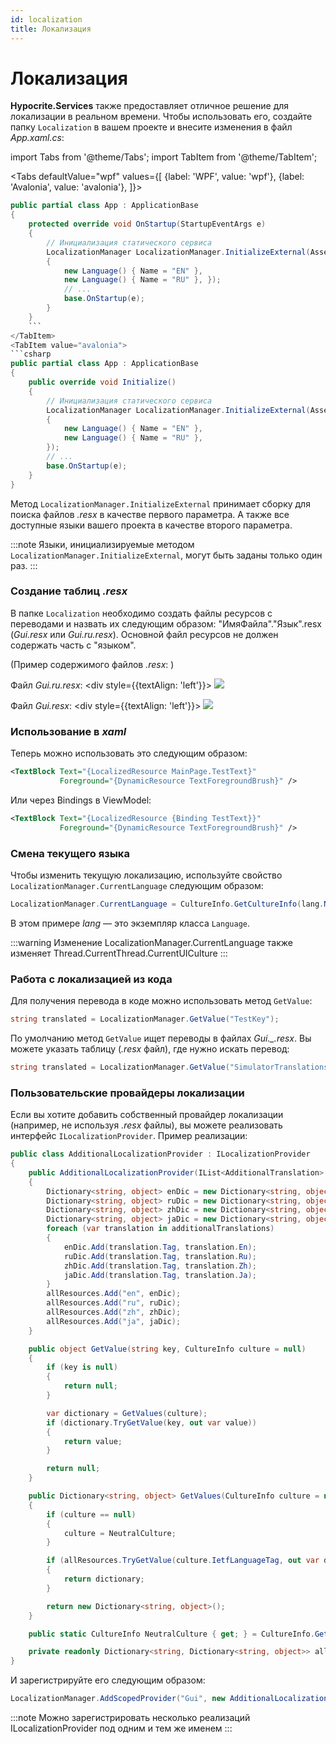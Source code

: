```yaml
---
id: localization
title: Локализация
---
```


# Локализация

**Hypocrite.Services** также предоставляет отличное решение для локализации в реальном времени. Чтобы использовать его, создайте папку ```Localization``` в вашем проекте и внесите изменения в файл *App.xaml.cs*:

import Tabs from '@theme/Tabs';
import TabItem from '@theme/TabItem';

<Tabs
defaultValue="wpf"
values={[
{label: 'WPF', value: 'wpf'},
{label: 'Avalonia', value: 'avalonia'},
]}>
<TabItem value="wpf">
```csharp
public partial class App : ApplicationBase 
{ 
    protected override void OnStartup(StartupEventArgs e) 
    { 
        // Инициализация статического сервиса 
        LocalizationManager LocalizationManager.InitializeExternal(Assembly.GetExecutingAssembly(), new ObservableCollection<Language>() 
        { 
            new Language() { Name = "EN" }, 
            new Language() { Name = "RU" }, }); 
            // ... 
            base.OnStartup(e); 
        } 
    }
    ```
</TabItem>
<TabItem value="avalonia">
```csharp 
public partial class App : ApplicationBase 
{ 
    public override void Initialize() 
    { 
        // Инициализация статического сервиса 
        LocalizationManager LocalizationManager.InitializeExternal(Assembly.GetExecutingAssembly(), new ObservableCollection<Language>() 
        { 
            new Language() { Name = "EN" }, 
            new Language() { Name = "RU" }, 
        }); 
        // ... 
        base.OnStartup(e); 
    } 
}
```
</TabItem>
</Tabs>

Метод ```LocalizationManager.InitializeExternal``` принимает сборку для поиска файлов *.resx* в качестве первого параметра.
А также все доступные языки вашего проекта в качестве второго параметра.

:::note
Языки, инициализируемые методом ```LocalizationManager.InitializeExternal```, могут быть заданы только один раз.
:::

### Создание таблиц *.resx*
В папке ```Localization``` необходимо создать файлы ресурсов с переводами и назвать их следующим образом: "ИмяФайла"."Язык".resx (*Gui.resx* или *Gui.ru.resx*). Основной файл ресурсов не должен содержать часть с "языком".

(Пример содержимого файлов *.resx*: )

Файл *Gui.ru.resx*:
    <div style={{textAlign: 'left'}}> 
        <img src="/docshome/img/hypocrite/localization/exmp1.png" /> 
    </div>

Файл *Gui.resx*:
    <div style={{textAlign: 'left'}}> 
        <img src="/docshome/img/hypocrite/localization/exmp2.png" /> 
    </div>

### Использование в *xaml*

Теперь можно использовать это следующим образом:

```xml
<TextBlock Text="{LocalizedResource MainPage.TestText}"  
           Foreground="{DynamicResource TextForegroundBrush}" />  
```

Или через Bindings в ViewModel:
```xml
<TextBlock Text="{LocalizedResource {Binding TestText}}"  
           Foreground="{DynamicResource TextForegroundBrush}" />  
```           

### Смена текущего языка

Чтобы изменить текущую локализацию, используйте свойство ```LocalizationManager.CurrentLanguage``` следующим образом:
```csharp
LocalizationManager.CurrentLanguage = CultureInfo.GetCultureInfo(lang.Name.ToLower());
```  
В этом примере *lang* — это экземпляр класса ```Language```.

:::warning
Изменение LocalizationManager.CurrentLanguage также изменяет Thread.CurrentThread.CurrentUICulture
:::

### Работа с локализацией из кода

Для получения перевода в коде можно использовать метод ```GetValue```:
```csharp
string translated = LocalizationManager.GetValue("TestKey");  
```
По умолчанию метод ```GetValue``` ищет переводы в файлах *Gui._.resx*.
Вы можете указать таблицу (*.resx* файл), где нужно искать перевод:
```csharp
string translated = LocalizationManager.GetValue("SimulatorTranslations", "TestKey");  
```

### Пользовательские провайдеры локализации
Если вы хотите добавить собственный провайдер локализации (например, не используя *.resx* файлы), вы можете реализовать интерфейс ```ILocalizationProvider```.
Пример реализации:
```csharp
public class AdditionalLocalizationProvider : ILocalizationProvider  
{  
    public AdditionalLocalizationProvider(IList<AdditionalTranslation> additionalTranslations)   
    {  
        Dictionary<string, object> enDic = new Dictionary<string, object>();  
        Dictionary<string, object> ruDic = new Dictionary<string, object>();  
        Dictionary<string, object> zhDic = new Dictionary<string, object>();  
        Dictionary<string, object> jaDic = new Dictionary<string, object>();  
        foreach (var translation in additionalTranslations)  
        {  
            enDic.Add(translation.Tag, translation.En);  
            ruDic.Add(translation.Tag, translation.Ru);  
            zhDic.Add(translation.Tag, translation.Zh);  
            jaDic.Add(translation.Tag, translation.Ja);  
        }  
        allResources.Add("en", enDic);  
        allResources.Add("ru", ruDic);  
        allResources.Add("zh", zhDic);  
        allResources.Add("ja", jaDic);  
    }  

    public object GetValue(string key, CultureInfo culture = null)  
    {  
        if (key is null)  
        {  
            return null;  
        }  

        var dictionary = GetValues(culture);  
        if (dictionary.TryGetValue(key, out var value))  
        {  
            return value;  
        }  

        return null;  
    }  

    public Dictionary<string, object> GetValues(CultureInfo culture = null)  
    {  
        if (culture == null)  
        {  
            culture = NeutralCulture;  
        }  

        if (allResources.TryGetValue(culture.IetfLanguageTag, out var dictionary))  
        {  
            return dictionary;  
        }  

        return new Dictionary<string, object>();  
    }  

    public static CultureInfo NeutralCulture { get; } = CultureInfo.GetCultureInfoByIetfLanguageTag("en");  

    private readonly Dictionary<string, Dictionary<string, object>> allResources = new Dictionary<string, Dictionary<string, object>>();  
}  
```

И зарегистрируйте его следующим образом:

```csharp
LocalizationManager.AddScopedProvider("Gui", new AdditionalLocalizationProvider(translations));  
```
:::note
Можно зарегистрировать несколько реализаций ILocalizationProvider под одним и тем же именем
:::